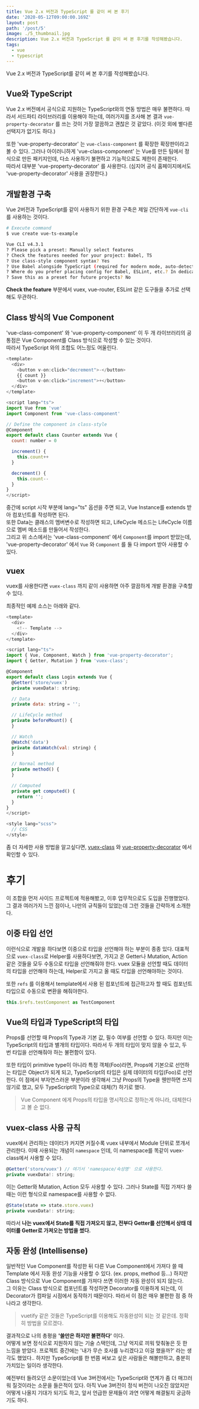 ```yaml
---
title: Vue 2.x 버전과 TypeScript 를 같이 써 본 후기
date: '2020-05-12T09:00:00.169Z'
layout: post
path: '/post/5'
image: ./5_thumbnail.jpg
description: Vue 2.x 버전과 TypeScript 를 같이 써 본 후기를 작성해봤습니다.
tags:
  - vue
  - typescript
---
```


<!--more-->

Vue 2.x 버전과 TypeScript를 같이 써 본 후기를 작성해봤습니다.

## Vue와 TypeScript

Vue 2.x 버전에서 공식으로 지원하는 TypeScript와의 연동 방법은 매우 불편하다.
따라서 서드파티 라이브러리를 이용해야 하는데, 여러가지를 조사해 본 결과
`vue-property-decorator` 를 쓰는 것이 가장 깔끔하고 괜찮은 것 같았다. (이것 외에 별다른 선택지가 없기도 하다.)

또한 'vue-property-decorator' 는 `vue-class-component` 를 확장한 확장판이라고 볼 수 있다.
그러나 아이러니하게 'vue-class-component' 는 Vue를 만든 팀에서 정식으로 만든 패키지인데, 다소 사용하기 불편하고 기능적으로도 제한이 존재한다.  
따라서 대부분 'vue-property-decorator' 를 사용한다. (심지어 공식 홈페이지에서도 'vue-property-decorator' 사용을 권장한다.)

## 개발환경 구축

Vue 2버전과 TypeScript를 같이 사용하기 위한 환경 구축은 제일 간단하게 `vue-cli`를 사용하는 것이다.

```bash
# Execute command
$ vue create vue-ts-example

Vue CLI v4.3.1
? Please pick a preset: Manually select features
? Check the features needed for your project: Babel, TS
? Use class-style component syntax? Yes
? Use Babel alongside TypeScript (required for modern mode, auto-detected polyfills, transpiling JSX)? Yes
? Where do you prefer placing config for Babel, ESLint, etc.? In dedicated config files
? Save this as a preset for future projects? No
```

**Check the feature** 부분에서 vuex, vue-router, ESLint 같은 도구들을 추가로 선택해도 무관하다.

## Class 방식의 Vue Component

'vue-class-component' 와 'vue-property-component' 이 두 개 라이브러리의 공통점은 Vue Component를 Class 방식으로 작성할 수 있는 것이다.  
따라서 TypeScript 와의 조합도 어느정도 어울린다.

```js
<template>
  <div>
    <button v-on:click="decrement">-</button>
    {{ count }}
    <button v-on:click="increment">+</button>
  </div>
</template>

<script lang="ts">
import Vue from 'vue'
import Component from 'vue-class-component'

// Define the component in class-style
@Component
export default class Counter extends Vue {
  count: number = 0

  increment() {
    this.count++
  }

  decrement() {
    this.count--
  }
}
</script>
```

중간에 script 시작 부분에 lang="ts" 옵션을 주면 되고, Vue Instance를 extends 받아 컴포넌트를 작성하면 된다.  
또한 Data는 클래스의 멤버변수로 작성하면 되고, LifeCycle 메소드는 LifeCycle 이름으로 멤버 메소드를 만들어서 작성한다.  
그리고 위 소스에서는 'vue-class-component' 에서 `Component`를 import 받았는데,
'vue-property-decorator' 에서 `Vue` 와 `Component` 를 둘 다 import 받아 사용할 수 있다.

## vuex

vuex를 사용한다면 `vuex-class` 까지 같이 사용하면 아주 깔끔하게 개발 환경을 구축할 수 있다.

최종적인 예제 소스는 아래와 같다.

```js
<template>
  <div>
    <!-- Template -->
  </div>
</template>

<script lang="ts">
import { Vue, Component, Watch } from 'vue-property-decorator';
import { Getter, Mutation } from 'vuex-class';

@Component
export default class Login extends Vue {
  @Getter('store/vuex')
  private vuexData!: string;

  // Data
  private data: string = '';

  // LifeCycle method
  private beforeMount() {
  }

  // Watch
  @Watch('data')
  private dataWatch(val: string) {
  }

  // Normal method
  private method() {
  }

  // Computed
  private get computed() {
    return '';
  }
}
</script>

<style lang="scss">
  // CSS
</style>
```

좀 더 자세한 사용 방법을 알고싶다면,
[vuex-class](https://github.com/ktsn/vuex-class) 와 [vue-property-decorator](https://github.com/kaorun343/vue-property-decorator) 에서 확인할 수 있다.

# 후기

이 조합을 먼저 사이드 프로젝트에 적용해봤고, 이후 업무적으로도 도입을 진행했었다.
그 결과 여러가지 느낀 점이나, 나만의 규칙들이 있었는데 그런 것들을 간략하게 소개한다.

## 이중 타입 선언

이런식으로 개발을 하다보면 이중으로 타입을 선언해야 하는 부분이 종종 있다.
대표적으로 `vuex-class`로 Helper를 사용하다보면, 가지고 온 Getter나 Mutation, Action 같은 것들을 모두 수동으로 타입을 선언해줘야 한다.
vuex 모듈을 선언할 때도 데이터의 타입을 선언해야 하는데, Helper로 가지고 올 때도 타입을 선언해야하는 것이다.

또한 `refs` 를 이용해서 template에서 사용 된 컴포넌트에 접근하고자 할 때도 컴포넌트 타입으로 수동으로 변환을 해줘야한다.

```js
this.$refs.testComponent as TestComponent
```

## Vue의 타입과 TypeScript의 타입

Props를 선언할 때 Props의 Type과 기본 값, 필수 여부를 선언할 수 있다.
하지만 이는 TypeScript의 타입과 별개의 타입이다. 따라서 두 개의 타입이 맞지 않을 수 있고,
두 번 타입을 선언해줘야 하는 불편함이 있다.

또한 타입이 primitive type이 아니라 특정 객체(Foo)라면,
Props에 기본으로 선언하는 타입은 Object가 되게 되고, TypeScript의 타입은 실제 데이터의 타입(Foo)로 선언한다.
이 점에서 부자연스러운 부분이라 생각해서 그냥 Props의 Type을 웬만하면 쓰지 않기로 했고, 모두 TypeScript의 Type으로 대체(?) 하기로 했다.

> Vue Component 에게 Props의 타입을 명시적으로 정하는게 아니라, 대체한다고 볼 순 없다.

## vuex-class 사용 규칙

vuex에서 관리하는 데이터가 커지면 커질수록 vuex 내부에서 Module 단위로 쪼개서 관리한다.
이때 사용되는 개념이 `namespace` 인데, 이 namespace를 똑같이 vuex-class에서 사용할 수 있다.

```js
@Getter('store/vuex') // 여기서 'namespace/속성명' 으로 사용한다.
private vuexData!: string;
```

이는 Getter와 Mutation, Action 모두 사용할 수 있다. 그러나 State를 직접 가져다 쓸 때는 이런 형식으로 namespace를 사용할 수 없다.

```js
@State(state => state.store.vuex)
private vuexData!: string;
```

따라서 **나는 vuex에서 State를 직접 가져오지 않고, 전부다 Getter를 선언해서 상태 데이터를 Getter로 가져오는 방법을 썼다.**

## 자동 완성 (Intellisense)

일반적인 Vue Component를 작성한 뒤 다른 Vue Component에서 가져다 쓸 때 Template 에서 자동 완성 기능을 사용할 수 있다.
(ex. props, method 등...)
하지만 Class 방식으로 Vue Component를 가져다 쓰면 이러한 자동 완성이 되지 않는다.  
그 이유는 Class 방식으로 컴포넌트를 작성하면 Decorator를 이용하게 되는데, 이 Decorator가 컴파일 시점에서 동작하기 때문이다.
따라서 이 점은 매우 불편한 점 중 하나라고 생각한다.

> vuetify 같은 것들은 TypeScript를 이용해도 자동완성이 되는 것 같은데. 정확히 방법을 모르겠다.

결과적으로 나의 총평을 **'쓸만은 하지만 불편하다'** 이다.  
어떻게 보면 정식으로 지원하지 않는 기술 스택인데, 그냥 억지로 끼워 맞춰놓은 듯 한 느낌을 받았다.
프로젝트 중간에는 '내가 무슨 호사를 누리겠다고 이걸 했을까?' 라는 생각도 했었다..
하지만 TypeScript를 한 번쯤 써보고 싶은 사람들은 해볼만하고, 충분히 가치있는 일이라 생각한다.

예전부터 들려오던 소문이었는데 Vue 3버전에서는 TypeScript와 연계가 좀 더 매끄러워 질것이라는 소문을 들은적이 있다.
아직 Vue 3버전이 정식 버전이 나오진 않았지만 어떻게 나올지 기대가 되기도 하고, 앞서 언급한 문제들이 과연 어떻게 해결될지 궁금하기도 하다.
